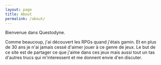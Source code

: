 ```yaml
---
layout: page
title: About
permalink: /about/
---
```


Bienvenue dans Questodyne.

Comme beaucoup, j'ai découvert les RPGs quand j'étais gamin. Et en plus de 30 ans je n'ai jamais cessé d'aimer jouer à ce genre de jeux.
Le but de ce site est de partager ce que j'aime dans ces jeux mais aussi tout un tas d'autres trucs qui m'interessent et me donnent envie d'en discuter.

